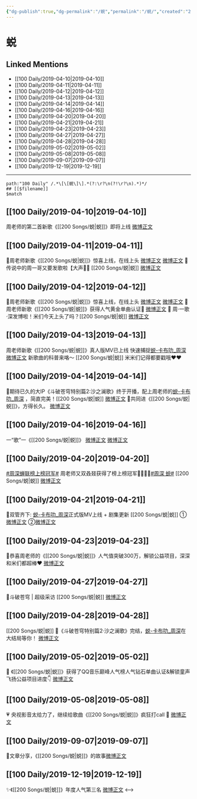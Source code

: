 ```yaml
---
{"dg-publish":true,"dg-permalink":"/蜕","permalink":"/蜕/","created":"2023-03-11T21:25:43.467+08:00","updated":"2023-04-10T15:56:32.295+08:00"}
---
```


# 蜕

## Linked Mentions
- [[100 Daily/2019-04-10\|2019-04-10]]
- [[100 Daily/2019-04-11\|2019-04-11]]
- [[100 Daily/2019-04-12\|2019-04-12]]
- [[100 Daily/2019-04-13\|2019-04-13]]
- [[100 Daily/2019-04-14\|2019-04-14]]
- [[100 Daily/2019-04-16\|2019-04-16]]
- [[100 Daily/2019-04-20\|2019-04-20]]
- [[100 Daily/2019-04-21\|2019-04-21]]
- [[100 Daily/2019-04-23\|2019-04-23]]
- [[100 Daily/2019-04-27\|2019-04-27]]
- [[100 Daily/2019-04-28\|2019-04-28]]
- [[100 Daily/2019-05-02\|2019-05-02]]
- [[100 Daily/2019-05-08\|2019-05-08]]
- [[100 Daily/2019-09-07\|2019-09-07]]
- [[100 Daily/2019-12-19\|2019-12-19]]


---

```expander
path:"100 Daily" /.*\[\[蜕\]\].*(?:\r?\n(?!\r?\n).*)*/
## [[$filename]]
$match
```
## [[100 Daily/2019-04-10\|2019-04-10]]
周老师的第二首新歌《[[200 Songs/蜕\|蜕]]》即将上线
[微博正文](https://m.weibo.cn/6466290670/4359498879717276)
## [[100 Daily/2019-04-11\|2019-04-11]]
🎵周老师新歌《[[200 Songs/蜕\|蜕]]》惊喜上线，在线上头
[微博正文](https://m.weibo.cn/6466290670/4360042989895234)
[微博正文](https://m.weibo.cn/6466290670/4360050736203203)
🎵传说中的周一哥又要发歌啦【大声👏👏 [[200 Songs/蜕\|蜕]]
[微博正文](https://m.weibo.cn/6466290670/4359966641009264)
## [[100 Daily/2019-04-12\|2019-04-12]]
🎵周老师新歌《[[200 Songs/蜕\|蜕]]》惊喜上线，在线上头
[微博正文](https://m.weibo.cn/6466290670/4360042989895234)
[微博正文](https://m.weibo.cn/6466290670/4360050736203203)
🎵 周老师新歌《[[200 Songs/蜕\|蜕]]》获得人气黄金单曲认证👑
[微博正文](https://m.weibo.cn/6466290670/4360323903791513)
🎵 周·一歌·深发博啦！米们今天上头了吗？[[200 Songs/蜕\|蜕]]
[微博正文](https://m.weibo.cn/6466290670/4360331746629660)
## [[100 Daily/2019-04-13\|2019-04-13]]
周老师新歌《[[200 Songs/蜕\|蜕]]》真人版MV已上线
快速捕捉[](https://s.weibo.com/weibo?q=%23%E8%9C%95-%E5%8D%A1%E5%B8%83%E5%8F%BB_%E5%91%A8%E6%B7%B1%5B%E9%9F%B3%E4%B9%90%5D%23)[蜕-卡布叻_周深](http://weibo.com/p/10151501_64783163?from=1FFFF96039&weiboauthoruid=6466290670)
[微博正文](https://m.weibo.cn/5898310988/4360652754206003)
新歌曲的科普来咯～ [[200 Songs/蜕\|蜕]]
米米们记得都要戳哦❤️❤️
[](https://m.weibo.cn/1649219413/4360742000523165)
[](https://m.weibo.cn/1649219413/4360571472002052)

## [[100 Daily/2019-04-14\|2019-04-14]]
🌿期待已久的大IP《斗破苍穹特别篇2:沙之澜歌》终于开播，配上周老师的[](https://s.weibo.com/weibo?q=%23%E8%9C%95-%E5%8D%A1%E5%B8%83%E5%8F%BB_%E5%91%A8%E6%B7%B1%5B%E9%9F%B3%E4%B9%90%5D%23)[蜕-卡布叻_周深](http://weibo.com/p/10151501_64783163?from=1FFFF96039&weiboauthoruid=6466290670) ，简直完美！[[200 Songs/蜕\|蜕]]
[微博正文](https://m.weibo.cn/6466290670/4360918249028274)
🌿共同进《[[200 Songs/蜕\|蜕]]》，方得长久。
[微博正文](https://m.weibo.cn/6466290670/4361115385645300)

## [[100 Daily/2019-04-16\|2019-04-16]]
一“歌”一《[[200 Songs/蜕\|蜕]]》
[微博正文](https://m.weibo.cn/6466290670/4361763006714567)
[微博正文](https://m.weibo.cn/6466290670/4361650994174016)
## [[100 Daily/2019-04-20\|2019-04-20]]
[#周深蝉联榜上榜冠军#](https://s.weibo.com/weibo?q=%23%E5%91%A8%E6%B7%B1%E8%9D%89%E8%81%94%E6%A6%9C%E4%B8%8A%E6%A6%9C%E5%86%A0%E5%86%9B%23) 周老师又双叒叕获得了榜上榜冠军👏🏻👏🏻[#周深 蜕#](https://s.weibo.com/weibo?q=%23%E5%91%A8%E6%B7%B1%20%E8%9C%95%23) [[200 Songs/蜕\|蜕]]
[微博正文](https://m.weibo.cn/6466290670/4363271820115934)
## [[100 Daily/2019-04-21\|2019-04-21]]
🌿双管齐下: [](https://s.weibo.com/weibo?q=%23%E8%9C%95-%E5%8D%A1%E5%B8%83%E5%8F%BB_%E5%91%A8%E6%B7%B1%5B%E9%9F%B3%E4%B9%90%5D%23)[蜕-卡布叻_周深](http://weibo.com/p/10151501_64783163?from=1FFFF96039&weiboauthoruid=6466290670)正式版MV上线 + 剧集更新 [[200 Songs/蜕\|蜕]]
①[微博正文](https://m.weibo.cn/6466290670/4363454909720281)
②[微博正文](https://m.weibo.cn/6466290670/4363339629419717)
## [[100 Daily/2019-04-23\|2019-04-23]]
🌿恭喜周老师的《[[200 Songs/蜕\|蜕]]》人气值突破300万，解锁公益项目，深深和米们都超棒❤️
[微博正文](https://m.weibo.cn/6466290670/4364314363767713)
## [[100 Daily/2019-04-27\|2019-04-27]]
🌿斗破苍穹 | 超级采访 [[200 Songs/蜕\|蜕]]
[微博正文](https://m.weibo.cn/6466290670/4365631409264338)

## [[100 Daily/2019-04-28\|2019-04-28]]
 [[200 Songs/蜕\|蜕]]
🌿《斗破苍穹特别篇2·沙之澜歌》完结，[](https://s.weibo.com/weibo?q=%23%E8%9C%95-%E5%8D%A1%E5%B8%83%E5%8F%BB_%E5%91%A8%E6%B7%B1%5B%E9%9F%B3%E4%B9%90%5D%23)[蜕-卡布叻_周深](http://weibo.com/p/10151501_64783163?from=1FFFF96039&weiboauthoruid=6466290670)在大结局等你！
[微博正文](https://m.weibo.cn/6466290670/4366011329613524)
## [[100 Daily/2019-05-02\|2019-05-02]]
💎 《[[200 Songs/蜕\|蜕]]》获得了QQ音乐巅峰人气榜人气钻石单曲认证&解锁童声飞扬公益项目进度👇
[微博正文](https://m.weibo.cn/6466290670/4367558058886136)
## [[100 Daily/2019-05-08\|2019-05-08]]
💗 央视影音太给力了，继续给歌曲《[[200 Songs/蜕\|蜕]]》疯狂打call
🎵 [微博正文](https://m.weibo.cn/6466290670/4369742418357205)

## [[100 Daily/2019-09-07\|2019-09-07]]
🌸文章分享，《[[200 Songs/蜕\|蜕]]》的故事[微博正文](https://m.weibo.cn/6466290670/4413953654050803)
## [[100 Daily/2019-12-19\|2019-12-19]]
✨《[[200 Songs/蜕\|蜕]]》年度人气第三名 [微博正文](https://m.weibo.cn/6466290670/4451248374041926)
<-->